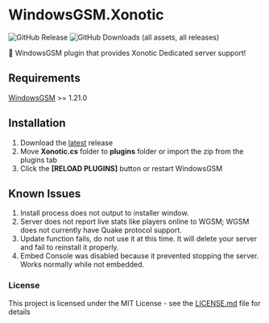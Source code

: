 # WindowsGSM.Xonotic
![GitHub Release](https://img.shields.io/github/v/release/Soulflare3/WindowsGSM.Xonotic)
![GitHub Downloads (all assets, all releases)](https://img.shields.io/github/downloads/Soulflare3/WindowsGSM.Xonotic/total)

🧩 WindowsGSM plugin that provides Xonotic Dedicated server support!

## Requirements
[WindowsGSM](https://github.com/WindowsGSM/WindowsGSM) >= 1.21.0

## Installation
1. Download the [latest](https://github.com/Soulflare3/WindowsGSM.Xonotic/releases/latest) release
1. Move **Xonotic.cs** folder to **plugins** folder or import the zip from the plugins tab
1. Click the **[RELOAD PLUGINS]** button or restart WindowsGSM

## Known Issues
1. Install process does not output to installer window.
1. Server does not report live stats like players online to WGSM; WGSM does not currently have Quake protocol support.
1. Update function fails, do not use it at this time. It will delete your server and fail to reinstall it properly.
1. Embed Console was disabled because it prevented stopping the server. Works normally while not embedded.


### License
This project is licensed under the MIT License - see the [LICENSE.md](https://github.com/Soulflare3/WindowsGSM.Xonotic/blob/master/LICENSE) file for details

